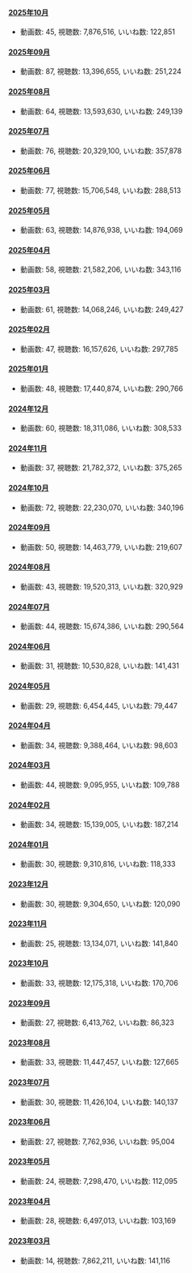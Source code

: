 #### [2025年10月](videos/202510 "wikilink")

-   動画数: 45, 視聴数: 7,876,516, いいね数: 122,851

#### [2025年09月](videos/202509 "wikilink")

-   動画数: 87, 視聴数: 13,396,655, いいね数: 251,224

#### [2025年08月](videos/202508 "wikilink")

-   動画数: 64, 視聴数: 13,593,630, いいね数: 249,139

#### [2025年07月](videos/202507 "wikilink")

-   動画数: 76, 視聴数: 20,329,100, いいね数: 357,878

#### [2025年06月](videos/202506 "wikilink")

-   動画数: 77, 視聴数: 15,706,548, いいね数: 288,513

#### [2025年05月](videos/202505 "wikilink")

-   動画数: 63, 視聴数: 14,876,938, いいね数: 194,069

#### [2025年04月](videos/202504 "wikilink")

-   動画数: 58, 視聴数: 21,582,206, いいね数: 343,116

#### [2025年03月](videos/202503 "wikilink")

-   動画数: 61, 視聴数: 14,068,246, いいね数: 249,427

#### [2025年02月](videos/202502 "wikilink")

-   動画数: 47, 視聴数: 16,157,626, いいね数: 297,785

#### [2025年01月](videos/202501 "wikilink")

-   動画数: 48, 視聴数: 17,440,874, いいね数: 290,766

#### [2024年12月](videos/202412 "wikilink")

-   動画数: 60, 視聴数: 18,311,086, いいね数: 308,533

#### [2024年11月](videos/202411 "wikilink")

-   動画数: 37, 視聴数: 21,782,372, いいね数: 375,265

#### [2024年10月](videos/202410 "wikilink")

-   動画数: 72, 視聴数: 22,230,070, いいね数: 340,196

#### [2024年09月](videos/202409 "wikilink")

-   動画数: 50, 視聴数: 14,463,779, いいね数: 219,607

#### [2024年08月](videos/202408 "wikilink")

-   動画数: 43, 視聴数: 19,520,313, いいね数: 320,929

#### [2024年07月](videos/202407 "wikilink")

-   動画数: 44, 視聴数: 15,674,386, いいね数: 290,564

#### [2024年06月](videos/202406 "wikilink")

-   動画数: 31, 視聴数: 10,530,828, いいね数: 141,431

#### [2024年05月](videos/202405 "wikilink")

-   動画数: 29, 視聴数: 6,454,445, いいね数: 79,447

#### [2024年04月](videos/202404 "wikilink")

-   動画数: 34, 視聴数: 9,388,464, いいね数: 98,603

#### [2024年03月](videos/202403 "wikilink")

-   動画数: 44, 視聴数: 9,095,955, いいね数: 109,788

#### [2024年02月](videos/202402 "wikilink")

-   動画数: 34, 視聴数: 15,139,005, いいね数: 187,214

#### [2024年01月](videos/202401 "wikilink")

-   動画数: 30, 視聴数: 9,310,816, いいね数: 118,333

#### [2023年12月](videos/202312 "wikilink")

-   動画数: 30, 視聴数: 9,304,650, いいね数: 120,090

#### [2023年11月](videos/202311 "wikilink")

-   動画数: 25, 視聴数: 13,134,071, いいね数: 141,840

#### [2023年10月](videos/202310 "wikilink")

-   動画数: 33, 視聴数: 12,175,318, いいね数: 170,706

#### [2023年09月](videos/202309 "wikilink")

-   動画数: 27, 視聴数: 6,413,762, いいね数: 86,323

#### [2023年08月](videos/202308 "wikilink")

-   動画数: 33, 視聴数: 11,447,457, いいね数: 127,665

#### [2023年07月](videos/202307 "wikilink")

-   動画数: 30, 視聴数: 11,426,104, いいね数: 140,137

#### [2023年06月](videos/202306 "wikilink")

-   動画数: 27, 視聴数: 7,762,936, いいね数: 95,004

#### [2023年05月](videos/202305 "wikilink")

-   動画数: 24, 視聴数: 7,298,470, いいね数: 112,095

#### [2023年04月](videos/202304 "wikilink")

-   動画数: 28, 視聴数: 6,497,013, いいね数: 103,169

#### [2023年03月](videos/202303 "wikilink")

-   動画数: 14, 視聴数: 7,862,211, いいね数: 141,116


